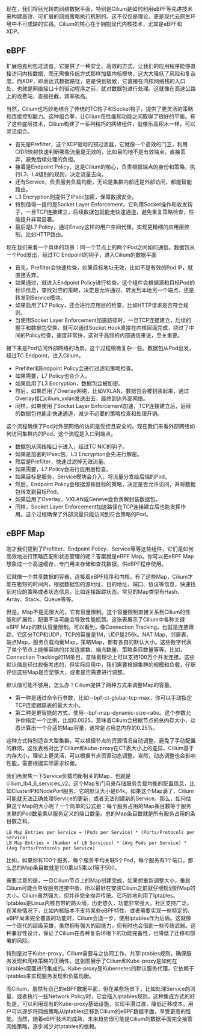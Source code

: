 现在，我们将目光转向网络数据平面，特别是Cilium是如何利用eBPF等先进技术来构建高效、可扩展的网络策略执行机制的。这不仅仅是理论，更是现代云原生环境中不可或缺的实践。Cilium的核心在于拥抱现代内核技术，尤其是eBPF和XDP。

## eBPF

扩展伯克利包过滤器，它提供了一种安全、高效的方式，让我们的应用程序能够直接访问内核数据，而无需像传统方式那样加载内核模块，这大大降低了风险和复杂度。而XDP，即表达式数据路径，更是快到极致，它直接在内核网络栈的入口处，也就是网络接口卡的驱动程序之前，就对数据包进行处理。这就像在高速公路上的收费站，直接拦截，效率极高。

当然，Cilium也巧妙地结合了传统的TC钩子和Socket钩子，提供了更灵活的策略和连接控制能力。这种组合拳，让Cilium在性能和功能之间取得了很好的平衡。有了这些底层技术，Cilium构建了一系列精巧的网络组件，就像乐高积木一样，可以灵活组合。

- 首先是Prefilter，这个XDP驱动的预过滤器，它就像一个高效的门卫，利用CIDR映射快速判断哪些流量是无效的，比如目的地不是有效端点，直接丢弃，避免后续处理的负担。
- 接着是Endpoint Policy，这是Cilium的核心，负责根据端点的身份和策略，执行L3、L4级别的规则，决定流量去向。
- 还有Service，负责服务负载均衡，无论是集群内部还是外部访问，都能智能路由。
- L3 Encryption则提供了IPsec加密，保障数据安全。
- 特别值得一提的是Socket Layer Enforcement，它利用Socket操作和收发钩子，一旦TCP连接建立，后续数据包就能走快速通道，避免重复策略检查，性能提升非常显著。
- 最后是L7 Policy，通过Envoy这样的用户空间代理，实现更精细的应用层控制，比如HTTP路由。

现在我们来看一个具体的场景：同一个节点上的两个Pod之间如何通信。数据包从一个Pod发出，经过TC Endpoint的钩子，进入Cilium的数据平面

- 首先，Prefilter会快速检查，如果目标地址无效，比如不是有效的Pod IP，就直接丢弃。
- 如果通过，就进入Endpoint Policy进行检查。这个组件会根据源和目标Pod的标识信息，查找对应的策略，决定是允许通过、转发到本地另一个端点、还是转发到Service模块。
- 如果启用了L7 Policy，还会进行应用层的检查，比如HTTP请求是否符合规则。
- 当使用Socket Layer Enforcement加速路径时，一旦TCP连接建立，后续的握手和数据包交换，就可以通过Socket Hook直接在内核层面完成，绕过了中间的Policy检查，速度非常快，这对于高频的内部通信来说，至关重要。

接下来是Pod访问外部网络的场景。这个过程稍微复杂一些。数据包从Pod出发，经过TC Endpoint，进入Cilium。

- Prefilter和Endpoint Policy会进行过滤和策略检查。
- 如果需要，L7 Policy也会介入。
- 如果启用了L3 Encryption，数据包会被加密。
- 然后，如果启用了Overlay网络，比如VXLAN，数据包会被封装起来，通过Overlay接口cilium_vxlan发送出去，最终到达外部网络。
- 同样，如果使用了Socket Layer Enforcement加速，TCP连接建立后，后续的数据包也能走快速通道，减少不必要的策略检查和处理开销。

这个流程确保了Pod对外部网络的访问是受控且安全的。现在我们来看外部网络如何访问集群内的Pod。这个流程是入口到端点。

- 数据包从网络接口卡进入，经过TC  NIC的钩子。
- 如果是加密的IPsec包，L3 Encryption会先进行解密。
- 然后是Prefilter，快速过滤掉无效流量。
- 如果需要，L7 Policy会进行应用层检查。
- 如果目标是服务，Service模块会介入，将流量分发给后端的Pod。
- 然后，Endpoint Policy会根据源和目标的策略，决定是否允许访问，并将数据包转发到目标Pod。
- 如果启用了Overlay，VXLAN或Geneve会负责解封装数据包。
- 同样，Socket Layer Enforcement加速路径在TCP连接建立后也能发挥作用。这个过程确保了外部流量只能访问到符合策略的Pod。

## eBPF Map

刚才我们提到了Prefilter、Endpoint Policy、Service等等这些组件，它们是如何高效地进行策略匹配和状态管理的呢？答案就是eBPF Map。你可以把eBPF Map想象成一个高速缓存，专门用来存储和查找数据，供eBPF程序使用。

它就像一个共享数据的容器，连接着eBPF程序和内核。有了这些Map，Cilium才能在极短的时间内，根据数据包的源地址、目的地址、端口、协议等信息，快速找到对应的策略或者状态信息，比如连接跟踪状态。常见的Map类型有Hash、Array、Stack、Queue等等。

但是，Map不是无限大的，它有容量限制。这个容量限制直接关系到Cilium的性能和扩展性，配置不当可能会导致性能瓶颈。这张表展示了Cilium中各种关键eBPF Map的默认容量限制。可以看到，像Connection Tracking，也就是连接跟踪，它区分TCP和UDP，TCP的容量是1M，UDP是256k。NAT Map，邻居表，端点Map，服务负载均衡Map，策略Map，都有各自的默认大小。这些数字代表了单个节点上能够容纳的并发连接数、端点数量、策略条目数量等等。比如，Connection Tracking的1M条目，意味着理论上可以支持100万个并发连接。这些默认值是经过权衡考虑的，但实际应用中，我们需要根据集群的规模和负载，仔细评估这些Map是否足够大，或者是否需要进行调整。

默认值可能不够用，怎么办？Cilium提供了两种方式来调整Map的容量。

- 第一种是通过命令行参数，比如--bpf-ct-global-tcp-max，你可以手动指定TCP连接跟踪表的最大大小。
- 第二种是更智能的方式，使用--bpf-map-dynamic-size-ratio。这个参数允许你指定一个比例，比如0.0025，意味着Cilium会根据节点的总内存大小，动态计算出一个合适的Map容量，通常是占用总内存的0.25%。

这种方式特别适合大型集群，可以根据节点的资源情况自动调整，避免了手动配置的麻烦。这张表格对比了Cilium和kube-proxy在CT表大小上的差异，Cilium基于内存大小，理论上更灵活，可以根据节点资源动态调整。当然，动态调整也会影响性能，需要根据实际需求权衡。

我们再聚焦一下Service负载均衡相关的Map，也就是cilium_lb4_6_services_v2。这个Map专门用来存储服务负载均衡的配置信息，比如ClusterIP和NodePort服务。它的默认大小是64k。如果这个Map满了，Cilium可能就无法正确处理Service的更新，或者无法创建新的Service。那么，如何估算这个Map的大小呢？一个简单的公式是：每个服务占用的Map条目数等于服务关联的Pod数量乘以服务定义的端口数量。总的Map条目数就是所有服务占用的条目数之和。

```
LB Map Entries per Service = (Pods per Service) * (Ports/Protocols per Service)
LB Map Entries = (Number of LB Services) * (Avg Pods per Service) * (Avg Ports/Protocols per Service)
```

比如，如果你有100个服务，每个服务平均关联5个Pod，每个服务有1个端口，那么总的Map条目数就是100乘以5乘以1等于500。

需要注意的是，一旦Cilium节点上的Map创建完成，如果想重新调整大小，重启Cilium可能会导致服务连接中断，所以最好在安装Cilium之前就仔细规划好Map的大小。Cilium虽然强大，但并非完全抛弃传统。它巧妙地利用了Iptables。Iptables是Linux内核自带的防火墙，历史悠久，功能非常强大，社区支持广泛。在某些情况下，比如内核版本不支持某些eBPF特性，或者需要实现一些特定的、eBPF尚未完全覆盖的功能时，Cilium会退一步，使用Iptables作为后盾。这就像一个现代的超级英雄，虽然拥有强大的超能力，但有时也会借助一些传统武器。这种兼容性设计，保证了Cilium在各种复杂环境下的功能完备性，也降低了迁移和部署的风险。

特别是对于Kube-proxy，Cilium需要与之协同工作，共享Iptables规则，确保服务发现和网络策略的正确性。这张图展示了Cilium和Kube-proxy是如何在Iptables层面进行集成的。Kube-proxy是Kubernetes的默认服务代理，它依赖于Iptables来实现服务发现和负载均衡。

而Cilium，虽然有自己的eBPF数据平面，但在某些场景下，比如处理Service的流量，或者执行一些Network Policy时，它会插入Iptables规则。这种集成方式的好处是，可以利用现有的Kube-proxy基础设施，实现平滑过渡，降低迁移成本。用户可以逐步将网络策略从Iptables迁移到Cilium的eBPF数据平面，享受更高的性能。当然，随着eBPF技术的成熟，未来趋势很可能是Cilium的数据平面完全接管网络策略，逐步减少对Iptables的依赖。



